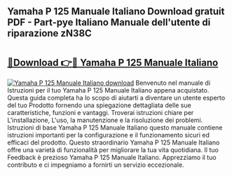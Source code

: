 ## Yamaha P 125 Manuale Italiano Download gratuit PDF - Part-pye Italiano Manuale dell'utente di riparazione zN38C

# <h2><a href="http://df9qr3x.blite.top/?on=Yamaha+P+125+Manuale+Italiano">🔗Download 👉🔴 Yamaha P 125 Manuale Italiano</a></h2>

[![Yamaha P 125 Manuale Italiano download](https://i.imgur.com/lujVjoI.png)](http://df9qr3x.blite.top/?on=Yamaha+P+125+Manuale+Italiano)
Benvenuto nel manuale di Istruzioni per il tuo Yamaha P 125 Manuale Italiano appena acquistato. Questa guida completa ha lo scopo di aiutarti a diventare un utente esperto del tuo Prodotto fornendo una spiegazione dettagliata delle sue caratteristiche, funzioni e vantaggi. Troverai istruzioni chiare per L'installazione, L'uso, la manutenzione e la risoluzione dei problemi. Istruzioni di base Yamaha P 125 Manuale Italiano questo manuale contiene istruzioni importanti per la configurazione e il funzionamento sicuri ed efficaci del prodotto. Questo straordinario Yamaha P 125 Manuale Italiano offre una varietà di funzionalità per migliorare la tua vita quotidiana. Il tuo Feedback è prezioso Yamaha P 125 Manuale Italiano. Apprezziamo il tuo contributo e ci impegniamo a fornirti un servizio eccezionale.

